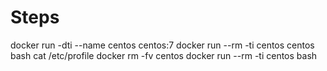# Steps
docker run -dti --name centos centos:7
docker run --rm -ti centos centos bash
cat /etc/profile
docker rm -fv centos
docker run --rm -ti centos bash
